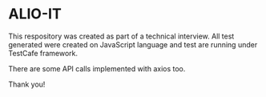 # ALIO-IT

This respository was created as part of a technical interview. All test generated were created on JavaScript language and test are running under TestCafe framework.

There are some API calls implemented with axios too.


Thank you!
